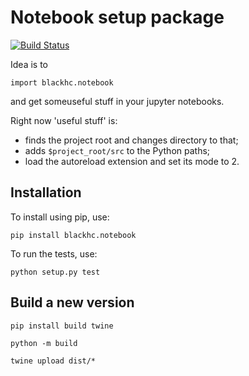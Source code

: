 # Notebook setup package

[![Build Status](https://travis-ci.org/BlackHC/notebook_setup.svg?branch=master)](https://travis-ci.org/BlackHC/notebook_setup)

Idea is to
```
import blackhc.notebook
```
and get someuseful stuff in your jupyter notebooks.

Right now 'useful stuff' is:

* finds the project root and changes directory to that;
* adds `$project_root/src` to the Python paths;
* load the autoreload extension and set its mode to 2.
 
## Installation

To install using pip, use:

```
pip install blackhc.notebook
```

To run the tests, use:

```
python setup.py test
```

## Build a new version

```
pip install build twine
```

```
python -m build  
```

```
twine upload dist/*
```